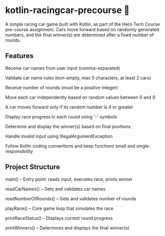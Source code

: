 # kotlin-racingcar-precourse 🚗

A simple racing car game built with Kotlin, as part of the Hero Tech Course pre-course assignment.
Cars move forward based on randomly generated numbers, and the final winner(s) are determined after a fixed number of rounds.

## Features
 Receive car names from user input (comma-separated)

 Validate car name rules (non-empty, max 5 characters, at least 2 cars)

 Receive number of rounds (must be a positive integer)

 Move each car independently based on random values between 0 and 9

 A car moves forward only if its random number is 4 or greater

 Display race progress in each round using '-' symbols

 Determine and display the winner(s) based on final positions

 Handle invalid input using IllegalArgumentException

 Follow Kotlin coding conventions and keep functions small and single-responsibility


## Project Structure
main() – Entry point: reads input, executes race, prints winner

readCarNames() – Gets and validates car names

readNumberOfRounds() – Gets and validates number of rounds

playRace() – Core game loop that simulates the race

printRaceStatus() – Displays current round progress

printWinners() – Determines and displays the final winner(s)



